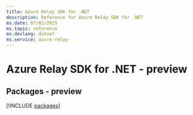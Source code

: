 ```yaml
---
title: Azure Relay SDK for .NET
description: Reference for Azure Relay SDK for .NET
ms.date: 07/02/2025
ms.topic: reference
ms.devlang: dotnet
ms.service: azure-relay
---
```

# Azure Relay SDK for .NET - preview
## Packages - preview
[!INCLUDE [packages](relay-index.md)]